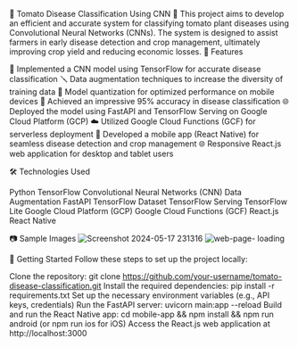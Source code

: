 🍅 Tomato Disease Classification Using CNN 🌱
This project aims to develop an efficient and accurate system for classifying tomato plant diseases using Convolutional Neural Networks (CNNs). The system is designed to assist farmers in early disease detection and crop management, ultimately improving crop yield and reducing economic losses.
🌟 Features

🧠 Implemented a CNN model using TensorFlow for accurate disease classification
🪛 Data augmentation techniques to increase the diversity of training data
🔧 Model quantization for optimized performance on mobile devices
🚀 Achieved an impressive 95% accuracy in disease classification
🌐 Deployed the model using FastAPI and TensorFlow Serving on Google Cloud Platform (GCP)
☁️ Utilized Google Cloud Functions (GCF) for serverless deployment
📱 Developed a mobile app (React Native) for seamless disease detection and crop management
🌐 Responsive React.js web application for desktop and tablet users

🛠️ Technologies Used

Python
TensorFlow
Convolutional Neural Networks (CNN)
Data Augmentation
FastAPI
TensorFlow Dataset
TensorFlow Serving
TensorFlow Lite
Google Cloud Platform (GCP)
Google Cloud Functions (GCF)
React.js
React Native

📷 Sample Images
![Screenshot 2024-05-17 231316](https://github.com/prajwol148/Tomato-Plant-Disease-Classification-using-CNN-Mobile-and-Web-App-/assets/68413988/b159c89a-c537-4937-9a41-5762009e716d)
![web-page- loading](https://github.com/prajwol148/Tomato-Plant-Disease-Classification-using-CNN-Mobile-and-Web-App-/assets/68413988/49e1a9cb-3a2c-482d-a5ce-fd7badcb068b)



🚀 Getting Started
Follow these steps to set up the project locally:

Clone the repository: git clone https://github.com/your-username/tomato-disease-classification.git
Install the required dependencies: pip install -r requirements.txt
Set up the necessary environment variables (e.g., API keys, credentials)
Run the FastAPI server: uvicorn main:app --reload
Build and run the React Native app: cd mobile-app && npm install && npm run android (or npm run ios for iOS)
Access the React.js web application at http://localhost:3000
